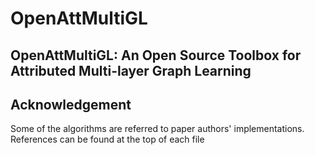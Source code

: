 # OpenAttMultiGL

## OpenAttMultiGL: An Open Source Toolbox for Attributed Multi-layer Graph Learning




## Acknowledgement

Some of the algorithms are referred to paper authors' implementations. References can be found at the top of each file
